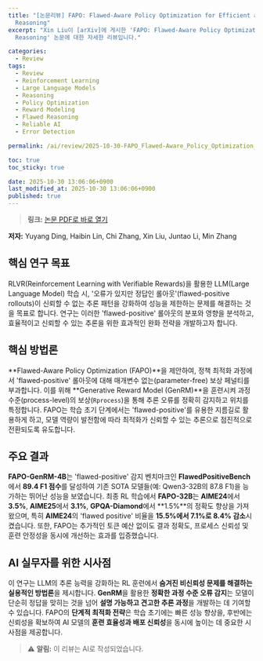 ```yaml
---
title: "[논문리뷰] FAPO: Flawed-Aware Policy Optimization for Efficient and Reliable
  Reasoning"
excerpt: "Xin Liu이 [arXiv]에 게시한 'FAPO: Flawed-Aware Policy Optimization for Efficient and Reliable
  Reasoning' 논문에 대한 자세한 리뷰입니다."

categories:
  - Review
tags:
  - Review
  - Reinforcement Learning
  - Large Language Models
  - Reasoning
  - Policy Optimization
  - Reward Modeling
  - Flawed Reasoning
  - Reliable AI
  - Error Detection

permalink: /ai/review/2025-10-30-FAPO_Flawed-Aware_Policy_Optimization_for_Efficient_and_Reliable_Reasoning/

toc: true
toc_sticky: true

date: 2025-10-30 13:06:06+0900
last_modified_at: 2025-10-30 13:06:06+0900
published: true
---
```

> **링크:** [논문 PDF로 바로 열기](https://arxiv.org/abs/2510.22543)

**저자:** Yuyang Ding, Haibin Lin, Chi Zhang, Xin Liu, Juntao Li, Min Zhang



## 핵심 연구 목표
RLVR(Reinforcement Learning with Verifiable Rewards)을 활용한 LLM(Large Language Model) 학습 시, '오류가 있지만 정답인 롤아웃'(flawed-positive rollouts)이 신뢰할 수 없는 추론 패턴을 강화하여 성능을 제한하는 문제를 해결하는 것을 목표로 합니다. 연구는 이러한 'flawed-positive' 롤아웃의 분포와 영향을 분석하고, 효율적이고 신뢰할 수 있는 추론을 위한 효과적인 완화 전략을 개발하고자 합니다.

## 핵심 방법론
**Flawed-Aware Policy Optimization (FAPO)**을 제안하여, 정책 최적화 과정에서 'flawed-positive' 롤아웃에 대해 매개변수 없는(parameter-free) 보상 페널티를 부과합니다. 이를 위해 **Generative Reward Model (GenRM)**을 훈련시켜 과정 수준(process-level)의 보상(`Rprocess`)을 통해 추론 오류를 정확히 감지하고 위치를 특정합니다. FAPO는 학습 초기 단계에서는 'flawed-positive'를 유용한 지름길로 활용하게 하고, 모델 역량이 발전함에 따라 최적화가 신뢰할 수 있는 추론으로 점진적으로 전환되도록 유도합니다.

## 주요 결과
**FAPO-GenRM-4B**는 'flawed-positive' 감지 벤치마크인 **FlawedPositiveBench**에서 **89.4 F1 점수**를 달성하여 기존 SOTA 모델들(예: Qwen3-32B의 87.8 F1)을 능가하는 뛰어난 성능을 보였습니다. 최종 RL 학습에서 **FAPO-32B**는 **AIME24**에서 **3.5%**, **AIME25**에서 **3.1%**, **GPQA-Diamond**에서 **1.5%**의 정확도 향상을 가져왔으며, 특히 **AIME24**의 'flawed positive' 비율을 **15.5%에서 7.1%로 8.4% 감소**시켰습니다. 또한, FAPO는 추가적인 토큰 예산 없이도 결과 정확도, 프로세스 신뢰성 및 훈련 안정성을 동시에 개선하는 효과를 입증했습니다.

## AI 실무자를 위한 시사점
이 연구는 LLM의 추론 능력을 강화하는 RL 훈련에서 **숨겨진 비신뢰성 문제를 해결하는 실용적인 방법론**을 제시합니다. **GenRM**을 활용한 **정확한 과정 수준 오류 감지**는 모델이 단순히 정답을 맞히는 것을 넘어 **설명 가능하고 견고한 추론 과정**을 개발하는 데 기여할 수 있습니다. FAPO의 **단계적 최적화 전략**은 학습 초기에는 빠른 성능 향상을, 후반에는 신뢰성을 확보하여 AI 모델의 **훈련 효율성과 배포 신뢰성**을 동시에 높이는 데 중요한 시사점을 제공합니다.

> ⚠️ **알림:** 이 리뷰는 AI로 작성되었습니다.
